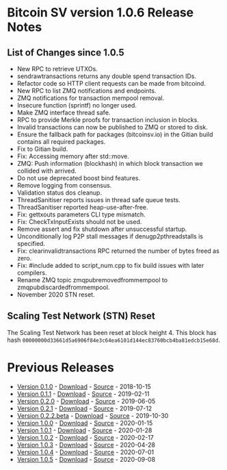 # Bitcoin SV version 1.0.6 Release Notes

## List of Changes since 1.0.5
* New RPC to retrieve UTXOs.
* sendrawtransactions returns any double spend transaction IDs.
* Refactor code so HTTP client requests can be made from bitcoind.
* New RPC to list ZMQ notifications and endpoints.
* ZMQ notifications for transaction mempool removal.
* Insecure function (sprintf) no longer used.
* Make ZMQ interface thread safe.
* RPC to provide Merkle proofs for transaction inclusion in blocks.
* Invalid transactions can now be published to ZMQ or stored to disk.
* Ensure the fallback path for packages (bitcoinsv.io) in the Gitian build contains all required packages.
* Fix to Gitian build.
* Fix: Accessing memory after std::move.
* ZMQ: Push information (blockhash) in which block transaction we collided with arrived.
* Do not use deprecated boost bind features.
* Remove logging from consensus.
* Validation status dos cleanup.
* ThreadSanitiser reports issues in thread safe queue tests.
* ThreadSanitiser reported heap-use-after-free.
* Fix: gettxouts parameters CLI type mismatch.
* Fix: CheckTxInputExists should not be used.
* Remove assert and fix shutdown after unsuccessful startup.
* Unconditionally log P2P stall messages if denugp2pthreadstalls is specified.
* Fix: clearinvalidtransactions RPC returned the number of bytes freed as zero.
* Fix: #include <limits> added to script_num.cpp to fix build issues with later compilers.
* Rename ZMQ topic zmqpubremovedfrommempool to zmqpubdiscardedfrommempool.
* November 2020 STN reset.

## Scaling Test Network (STN) Reset
The Scaling Test Network has been reset at block height 4. This block has hash 
`00000000d33661d5a6906f84e3c64ea6101d144ec83760bcb4ba81edcb15e68d`.

# Previous Releases
* [Version 0.1.0](release-notes-v0.1.0.md) - [Download](https://download.bitcoinsv.io/bitcoinsv/0.1.0/) - [Source](https://github.com/bitcoin-sv/bitcoin-sv/tree/v0.1.0) - 2018-10-15
* [Version 0.1.1](release-notes-v0.1.1.md) - [Download](https://download.bitcoinsv.io/bitcoinsv/0.1.1/) - [Source](https://github.com/bitcoin-sv/bitcoin-sv/tree/v0.1.1) - 2019-02-11
* [Version 0.2.0](release-notes-v0.2.0.md) - [Download](https://download.bitcoinsv.io/bitcoinsv/0.2.0/) - [Source](https://github.com/bitcoin-sv/bitcoin-sv/tree/v0.2.0) - 2019-06-05
* [Version 0.2.1](release-notes-v0.2.1.md) - [Download](https://download.bitcoinsv.io/bitcoinsv/0.2.1/) - [Source](https://github.com/bitcoin-sv/bitcoin-sv/tree/v0.2.1) - 2019-07-12
* [Version 0.2.2.beta](release-notes-v0.2.2-beta.md) - [Download](https://download.bitcoinsv.io/bitcoinsv/0.2.2.beta/) - [Source](https://github.com/bitcoin-sv/bitcoin-sv/tree/v0.2.2.beta) - 2019-10-30
* [Version 1.0.0](release-notes-v1.0.0.md) - [Download](https://download.bitcoinsv.io/bitcoinsv/1.0.0/) - [Source](https://github.com/bitcoin-sv/bitcoin-sv/tree/v1.0.0) - 2020-01-15
* [Version 1.0.1](release-notes-v1.0.1.md) - [Download](https://download.bitcoinsv.io/bitcoinsv/1.0.1/) - [Source](https://github.com/bitcoin-sv/bitcoin-sv/tree/v1.0.1) - 2020-01-28
* [Version 1.0.2](release-notes-v1.0.2.md) - [Download](https://download.bitcoinsv.io/bitcoinsv/1.0.2/) - [Source](https://github.com/bitcoin-sv/bitcoin-sv/tree/v1.0.2) - 2020-02-17
* [Version 1.0.3](release-notes-v1.0.3.md) - [Download](https://download.bitcoinsv.io/bitcoinsv/1.0.3/) - [Source](https://github.com/bitcoin-sv/bitcoin-sv/tree/v1.0.3) - 2020-04-28
* [Version 1.0.4](release-notes-v1.0.4.md) - [Download](https://download.bitcoinsv.io/bitcoinsv/1.0.4/) - [Source](https://github.com/bitcoin-sv/bitcoin-sv/tree/v1.0.4) - 2020-07-01
* [Version 1.0.5](release-notes-v1.0.5.md) - [Download](https://download.bitcoinsv.io/bitcoinsv/1.0.5/) - [Source](https://github.com/bitcoin-sv/bitcoin-sv/tree/v1.0.5) - 2020-09-08
